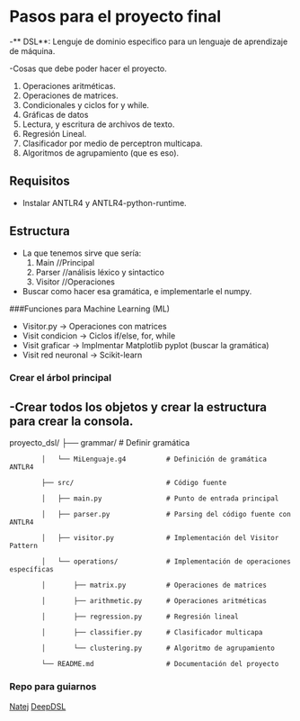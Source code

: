 # Pasos para el proyecto final
-** DSL**:  Lenguje de dominio especifico para un lenguaje de aprendizaje de máquina.

-Cosas que debe poder hacer el proyecto.

1. Operaciones aritméticas.
2. Operaciones de matrices.
3. Condicionales y ciclos for y while.
5. Gráficas de datos
6. Lectura, y escritura de archivos de texto.
7. Regresión Lineal.
8. Clasificador por medio de perceptron multicapa.
9. Algoritmos de agrupamiento (que es eso).

## Requisitos
- Instalar ANTLR4 y ANTLR4-python-runtime.

## Estructura
- La que tenemos sirve que sería:
	1. Main //Principal
	2. Parser //análisis léxico y sintactico
	3. Visitor //Operaciones
- Buscar como hacer esa gramática, e implementarle el numpy.

###Funciones para Machine Learning (ML)
- Visitor.py -> Operaciones con matrices
- Visit condicion -> Ciclos if/else, for, while
- Visit graficar -> Implmentar Matplotlib pyplot (buscar la gramática)
- Visit red neuronal -> Scikit-learn


### Crear el árbol principal
-Crear todos los objetos y crear la estructura para crear la consola.
- 
proyecto_dsl/
                ├── grammar/                   # Definir gramática

            │   └── MiLenguaje.g4          # Definición de gramática ANTLR4

            ├── src/                       # Código fuente

            │   ├── main.py                # Punto de entrada principal

            │   ├── parser.py              # Parsing del código fuente con ANTLR4

            │   ├── visitor.py             # Implementación del Visitor Pattern

            │   └── operations/            # Implementación de operaciones específicas

            │       ├── matrix.py          # Operaciones de matrices

            │       ├── arithmetic.py      # Operaciones aritméticas

            │       ├── regression.py      # Regresión lineal

            │       ├── classifier.py      # Clasificador multicapa

            │       └── clustering.py      # Algoritmo de agrupamiento

            └── README.md                  # Documentación del proyecto


### Repo para guiarnos
[Natej](https://github.com/natej/dsl "Natej")
[DeepDSL](https://github.com/deepdsl/deepdsl "DeepDSL")

